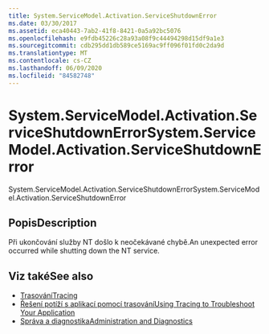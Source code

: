 ```yaml
---
title: System.ServiceModel.Activation.ServiceShutdownError
ms.date: 03/30/2017
ms.assetid: eca40443-7ab2-41f8-8421-0a5a92bc5076
ms.openlocfilehash: e9fdb45226c28a93a08f9c44494298d15df9a1e3
ms.sourcegitcommit: cdb295dd1db589ce5169ac9ff096f01fd0c2da9d
ms.translationtype: MT
ms.contentlocale: cs-CZ
ms.lasthandoff: 06/09/2020
ms.locfileid: "84582748"
---
```

# <a name="systemservicemodelactivationserviceshutdownerror"></a><span data-ttu-id="6404a-102">System.ServiceModel.Activation.ServiceShutdownError</span><span class="sxs-lookup"><span data-stu-id="6404a-102">System.ServiceModel.Activation.ServiceShutdownError</span></span>
<span data-ttu-id="6404a-103">System.ServiceModel.Activation.ServiceShutdownError</span><span class="sxs-lookup"><span data-stu-id="6404a-103">System.ServiceModel.Activation.ServiceShutdownError</span></span>  
  
## <a name="description"></a><span data-ttu-id="6404a-104">Popis</span><span class="sxs-lookup"><span data-stu-id="6404a-104">Description</span></span>  
 <span data-ttu-id="6404a-105">Při ukončování služby NT došlo k neočekávané chybě.</span><span class="sxs-lookup"><span data-stu-id="6404a-105">An unexpected error occurred while shutting down the NT service.</span></span>  
  
## <a name="see-also"></a><span data-ttu-id="6404a-106">Viz také</span><span class="sxs-lookup"><span data-stu-id="6404a-106">See also</span></span>

- [<span data-ttu-id="6404a-107">Trasování</span><span class="sxs-lookup"><span data-stu-id="6404a-107">Tracing</span></span>](index.md)
- [<span data-ttu-id="6404a-108">Řešení potíží s aplikací pomocí trasování</span><span class="sxs-lookup"><span data-stu-id="6404a-108">Using Tracing to Troubleshoot Your Application</span></span>](using-tracing-to-troubleshoot-your-application.md)
- [<span data-ttu-id="6404a-109">Správa a diagnostika</span><span class="sxs-lookup"><span data-stu-id="6404a-109">Administration and Diagnostics</span></span>](../index.md)
